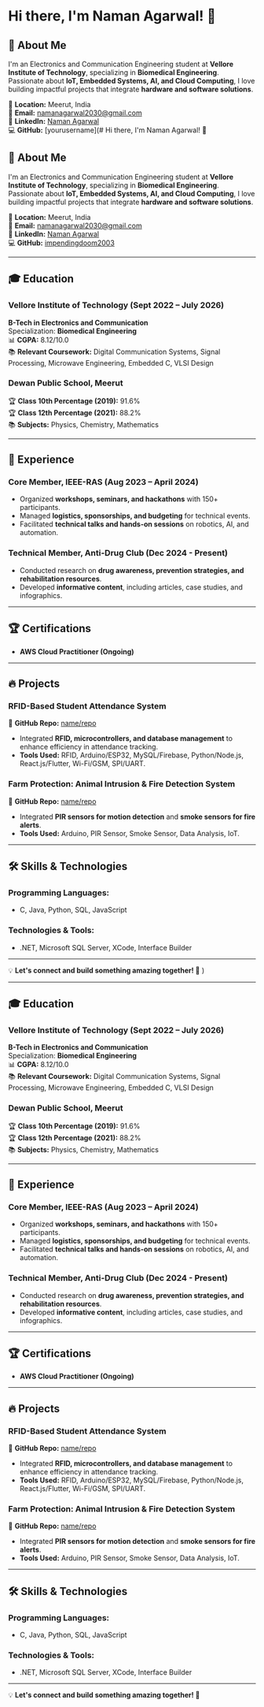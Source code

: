 # Hi there, I'm Naman Agarwal! 👋

## 📍 About Me
I'm an Electronics and Communication Engineering student at **Vellore Institute of Technology**, specializing in **Biomedical Engineering**. Passionate about **IoT, Embedded Systems, AI, and Cloud Computing**, I love building impactful projects that integrate **hardware and software solutions**.

📍 **Location:** Meerut, India  
📧 **Email:** namanagarwal2030@gmail.com  
🔗 **LinkedIn:** [Naman Agarwal](https://www.linkedin.com/in/naman-agarwal-21aa39276)  
💻 **GitHub:** [yourusername](# Hi there, I'm Naman Agarwal! 👋

## 📍 About Me
I'm an Electronics and Communication Engineering student at **Vellore Institute of Technology**, specializing in **Biomedical Engineering**. Passionate about **IoT, Embedded Systems, AI, and Cloud Computing**, I love building impactful projects that integrate **hardware and software solutions**.

📍 **Location:** Meerut, India  
📧 **Email:** namanagarwal2030@gmail.com  
🔗 **LinkedIn:** [Naman Agarwal](https://www.linkedin.com/in/naman-agarwal-21aa39276)  
💻 **GitHub:** [impendingdoom2003](https://github.com/impendingdoom2003)  

---

## 🎓 Education
### **Vellore Institute of Technology** (Sept 2022 – July 2026)  
**B-Tech in Electronics and Communication**  
Specialization: **Biomedical Engineering**  
📊 **CGPA:** 8.12/10.0  
📚 **Relevant Coursework:** Digital Communication Systems, Signal Processing, Microwave Engineering, Embedded C, VLSI Design  

### **Dewan Public School, Meerut**  
🏆 **Class 10th Percentage (2019):** 91.6%  
🏆 **Class 12th Percentage (2021):** 88.2%  
📚 **Subjects:** Physics, Chemistry, Mathematics  

---

## 💼 Experience
### **Core Member, IEEE-RAS** (Aug 2023 – April 2024)  
- Organized **workshops, seminars, and hackathons** with 150+ participants.
- Managed **logistics, sponsorships, and budgeting** for technical events.
- Facilitated **technical talks and hands-on sessions** on robotics, AI, and automation.

### **Technical Member, Anti-Drug Club** (Dec 2024 - Present)  
- Conducted research on **drug awareness, prevention strategies, and rehabilitation resources**.
- Developed **informative content**, including articles, case studies, and infographics.

---

## 🏆 Certifications
- **AWS Cloud Practitioner (Ongoing)**

---

## 🔥 Projects
### **RFID-Based Student Attendance System**  
🔗 **GitHub Repo:** [name/repo](https://github.com/name/repo)  
- Integrated **RFID, microcontrollers, and database management** to enhance efficiency in attendance tracking.
- **Tools Used:** RFID, Arduino/ESP32, MySQL/Firebase, Python/Node.js, React.js/Flutter, Wi-Fi/GSM, SPI/UART.

### **Farm Protection: Animal Intrusion & Fire Detection System**  
🔗 **GitHub Repo:** [name/repo](https://github.com/name/repo)  
- Integrated **PIR sensors for motion detection** and **smoke sensors for fire alerts**.
- **Tools Used:** Arduino, PIR Sensor, Smoke Sensor, Data Analysis, IoT.

---

## 🛠️ Skills & Technologies
### **Programming Languages:**  
- C, Java, Python, SQL, JavaScript  

### **Technologies & Tools:**  
- .NET, Microsoft SQL Server, XCode, Interface Builder  

---

💡 **Let's connect and build something amazing together! 🚀**
)  

---

## 🎓 Education
### **Vellore Institute of Technology** (Sept 2022 – July 2026)  
**B-Tech in Electronics and Communication**  
Specialization: **Biomedical Engineering**  
📊 **CGPA:** 8.12/10.0  
📚 **Relevant Coursework:** Digital Communication Systems, Signal Processing, Microwave Engineering, Embedded C, VLSI Design  

### **Dewan Public School, Meerut**  
🏆 **Class 10th Percentage (2019):** 91.6%  
🏆 **Class 12th Percentage (2021):** 88.2%  
📚 **Subjects:** Physics, Chemistry, Mathematics  

---

## 💼 Experience
### **Core Member, IEEE-RAS** (Aug 2023 – April 2024)  
- Organized **workshops, seminars, and hackathons** with 150+ participants.
- Managed **logistics, sponsorships, and budgeting** for technical events.
- Facilitated **technical talks and hands-on sessions** on robotics, AI, and automation.

### **Technical Member, Anti-Drug Club** (Dec 2024 - Present)  
- Conducted research on **drug awareness, prevention strategies, and rehabilitation resources**.
- Developed **informative content**, including articles, case studies, and infographics.

---

## 🏆 Certifications
- **AWS Cloud Practitioner (Ongoing)**

---

## 🔥 Projects
### **RFID-Based Student Attendance System**  
🔗 **GitHub Repo:** [name/repo](https://github.com/name/repo)  
- Integrated **RFID, microcontrollers, and database management** to enhance efficiency in attendance tracking.
- **Tools Used:** RFID, Arduino/ESP32, MySQL/Firebase, Python/Node.js, React.js/Flutter, Wi-Fi/GSM, SPI/UART.

### **Farm Protection: Animal Intrusion & Fire Detection System**  
🔗 **GitHub Repo:** [name/repo](https://github.com/name/repo)  
- Integrated **PIR sensors for motion detection** and **smoke sensors for fire alerts**.
- **Tools Used:** Arduino, PIR Sensor, Smoke Sensor, Data Analysis, IoT.

---

## 🛠️ Skills & Technologies
### **Programming Languages:**  
- C, Java, Python, SQL, JavaScript  

### **Technologies & Tools:**  
- .NET, Microsoft SQL Server, XCode, Interface Builder  

---

💡 **Let's connect and build something amazing together! 🚀**
